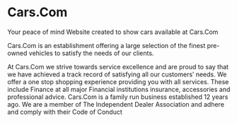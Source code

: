 # Cars.Com
Your peace of mind
Website created to show cars available at Cars.Com

Cars.Com is an establishment offering a large selection of the finest pre-owned vehicles to satisfy the needs of our clients.

At Cars.Com we strive towards service excellence and are proud to say that we have achieved a track record of satisfying all our customers’ needs. We offer a one stop shopping experience providing you with all services. These include Finance at all major Financial institutions insurance, accessories and professional advice.
Cars.Com is a family run business established 12 years ago.
We are a member of The Independent Dealer Association and adhere and comply with their Code of Conduct

